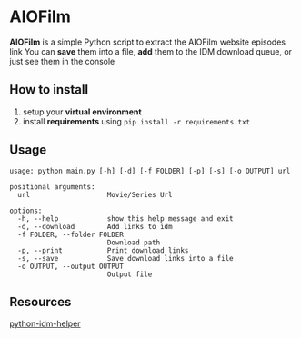 # AIOFilm

**AIOFilm** is a simple Python script to extract the AIOFilm website episodes link You can **save** them into a file, **add** them to the IDM download queue, or just see them in the console

## How to install

1. setup your **virtual environment**
2. install **requirements** using `pip install -r requirements.txt`

## Usage

```
usage: python main.py [-h] [-d] [-f FOLDER] [-p] [-s] [-o OUTPUT] url

positional arguments:
  url                   Movie/Series Url

options:
  -h, --help            show this help message and exit
  -d, --download        Add links to idm
  -f FOLDER, --folder FOLDER
                        Download path
  -p, --print           Print download links
  -s, --save            Save download links into a file
  -o OUTPUT, --output OUTPUT
                        Output file
```

## Resources

[python-idm-helper](https://github.com/zackmark29/python-idm-helper)
